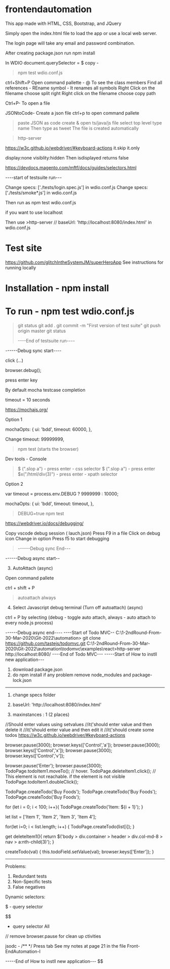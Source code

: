 # frontendautomation

This app made with HTML, CSS, Bootstrap, and JQuery

Simply open the index.html file to load the app or use a local web server.

The login page will take any email and password combination.

After creating package.json run npm install

In WDIO document.querySelector = $
copy -

> npm test wdio.conf.js

ctrl+Shift+P
Open command pallette - @ To see the class members
Find all references - REname symbol - It renames all symbols
Right Click on the filename choose split right
Right click on the filename choose copy path

Ctrl+P- To open a file

JSONtoCode-
Create a json file
ctrl+p to open command pallete

> paste JSON as code
> create & open ts/java/js file
> select top level type name
> Then type as tweet
> The file is created automatically

> http-server

https://w3c.github.io/webdriver/#keyboard-actions
it.skip
it.only

display:none
visiblity:hidden
Then isdisplayed returns false

https://devdocs.magento.com/mftf/docs/guides/selectors.html

----start of testsuite run---

Change specs: ['./tests/login.spec.js'] in wdio.conf.js
Change specs: ['./tests/smoke*.js'] in wdio.conf.js

Then run as npm test wdio.conf.js

if you want to use localhost

Then use >http-server
// baseUrl: 'http://localhost:8080/index.html' in wdio.conf.js

# Test site

https://github.com/glitchIntheSystemJM/superHeroApp
See instructions for running locally

# Installation - npm install

# To run - npm test wdio.conf.js

> git status
> git add .
> git commit -m "First version of test suite"
> git push origin master
> git status
>
> ----End of testsuite run----

------Debug sync start----

click (...)

browser.debug();

press enter key

By default mocha testcase completion

timeout = 10 seconds

https://mochajs.org/

Option 1

mochaOpts: {
ui: 'bdd',
timeout: 60000,
},

Change timeout: 99999999,

> npm test (starts the browser)

Dev tools - Console

> $ (".slop a") - press enter - css selector
> $ (".slop a") - press enter
> $x("/html/div(3)") - press enter - xpath selector

Option 2

var timeout = process.env.DEBUG ? 9999999 : 10000;

mochaOpts: {
ui: 'bdd',
timeout: timeout,
},

> DEBUG=true npm test

https://webdriver.io/docs/debugging/

Copy vscode debug session ( lauch.json)
Press F9 in a file
Click on debug icon
Change in option
Press f5 to start debugging

> ------Debug sync End---

------Debug async start--

3. AutoAttach (async)

Open command pallete

ctrl + shift + P

> autoattach
> always

4. Select Javascript debug terminal (Turn off autoattach) (async)

ctrl + P by selecting (debug - toggle auto attach, always - auto attach to every node.js process)

------Debug async end----
----Start of Todo MVC--
C:\1-2ndRound-From-30-Mar-2020\Git-2022\automation>
git clone https://github.com/tastejs/todomvc.git
C:\1-2ndRound-From-30-Mar-2020\Git-2022\automation\todomvc\examples\react>http-server
http://localhost:8080/
----End of Todo MVC---
-----Start of How to instll new application---

1. download package.json
2. do npm install
   if any problem remove node_modules and package-lock.json

---

1. change specs folder

2. baseUrl: 'http://localhost:8080/index.html'
3. maxinstances : 1 (2 places)

//Should enter values using setvalues
//it('should enter value and then delete it
//it('should enter value and then edit it
//it('should create some todos
https://w3c.github.io/webdriver/#keyboard-actions

browser.pause(3000);
browser.keys(['Control','a']);
browser.pause(3000);
browser.keys(['Control','x']);
browser.pause(3000);
browser.keys(['Control','v']);

browser.pause('Enter');
browser.pause(3000);
TodoPage.todoItem1.moveTo(); // hover.
TodoPage.deleteItem1.click(); // This element is not reachable. if the element is not visible
TodoPage.todoItem1.doubleClick();

TodoPage.createTodo('Buy Foods');
TodoPage.createTodo('Buy Foods');
TodoPage.createTodo('Buy Foods');

for (let i = 0; i < 100; i++){
TodoPage.createTodo('Item: ${i + 1}');
}

let list = ['Item 1', 'Item 2', 'Item 3', 'Item 4'];

for(let i=0; i < list.length; i++)
{
TodoPage.createTodo(list[i]);
}

get deleteItem1(){
return $('body > div.container > header > div.col-md-8 > nav > a:nth-child(3)');
}

createTodo(val) {
this.todoField.setValue(val);
browser.keys(['Enter']);
}

---

Problems:

1. Redundant tests
2. Non-Specific tests
3. False negatives

Dynamic selectors:

$ - query selector

$$
- query selector All

// remove browser.pause for clean up ctivities

jsodc - /** */  Press tab
See my notes at page 21 in the file Front-EndAutomation-I

-----End of How to instll new application---
$$
